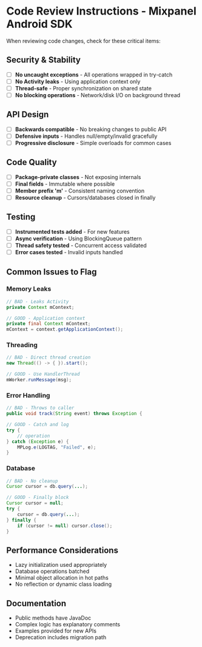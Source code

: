 # Code Review Instructions - Mixpanel Android SDK

When reviewing code changes, check for these critical items:

## Security & Stability
- [ ] **No uncaught exceptions** - All operations wrapped in try-catch
- [ ] **No Activity leaks** - Using application context only
- [ ] **Thread-safe** - Proper synchronization on shared state
- [ ] **No blocking operations** - Network/disk I/O on background thread

## API Design
- [ ] **Backwards compatible** - No breaking changes to public API
- [ ] **Defensive inputs** - Handles null/empty/invalid gracefully
- [ ] **Progressive disclosure** - Simple overloads for common cases

## Code Quality
- [ ] **Package-private classes** - Not exposing internals
- [ ] **Final fields** - Immutable where possible
- [ ] **Member prefix 'm'** - Consistent naming convention
- [ ] **Resource cleanup** - Cursors/databases closed in finally

## Testing
- [ ] **Instrumented tests added** - For new features
- [ ] **Async verification** - Using BlockingQueue pattern
- [ ] **Thread safety tested** - Concurrent access validated
- [ ] **Error cases tested** - Invalid inputs handled

## Common Issues to Flag

### Memory Leaks
```java
// BAD - Leaks Activity
private Context mContext;

// GOOD - Application context
private final Context mContext;
mContext = context.getApplicationContext();
```

### Threading
```java
// BAD - Direct thread creation
new Thread(() -> { }).start();

// GOOD - Use HandlerThread
mWorker.runMessage(msg);
```

### Error Handling
```java
// BAD - Throws to caller
public void track(String event) throws Exception {

// GOOD - Catch and log
try {
    // operation
} catch (Exception e) {
    MPLog.e(LOGTAG, "Failed", e);
}
```

### Database
```java
// BAD - No cleanup
Cursor cursor = db.query(...);

// GOOD - Finally block
Cursor cursor = null;
try {
    cursor = db.query(...);
} finally {
    if (cursor != null) cursor.close();
}
```

## Performance Considerations
- Lazy initialization used appropriately
- Database operations batched
- Minimal object allocation in hot paths
- No reflection or dynamic class loading

## Documentation
- Public methods have JavaDoc
- Complex logic has explanatory comments
- Examples provided for new APIs
- Deprecation includes migration path